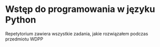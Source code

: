 # Wstęp do programowania w języku Python
Repetytorium zawiera wszystkie zadania, jakie rozwiązałem podczas przedmiotu WDPP
